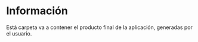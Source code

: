 # Información

Está carpeta va a contener el producto final de la aplicación, generadas por el usuario.
